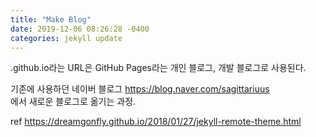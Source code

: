 ```yaml
---
title: "Make Blog"
date: 2019-12-06 08:26:28 -0400
categories: jekyll update
---
```


.github.io라는 URL은 GitHub Pages라는 개인 블로그, 개발 블로그로 사용된다.

기존에 사용하던 네이버 블로그 <https://blog.naver.com/sagittariuus><br>
에서 새로운 블로그로 옮기는 과정.

ref <https://dreamgonfly.github.io/2018/01/27/jekyll-remote-theme.html>
